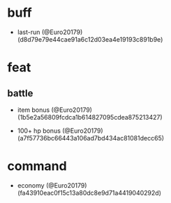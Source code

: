 # buff

* last-run (@Euro20179) (d8d79e79e44cae91a6c12d03ea4e19193c891b9e)


# feat

## battle

* item bonus (@Euro20179) (1b5e2a56809fcdca1b614827095cdea875213427)

* 100+ hp bonus (@Euro20179) (a7f57736bc66443a106ad7bd434ac81081decc65)


# command

* economy (@Euro20179) (fa43910eac0f15c13a80dc8e9d71a4419040292d)


